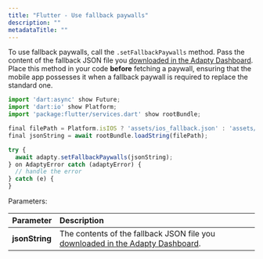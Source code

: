 ```yaml
---
title: "Flutter - Use fallback paywalls"
description: ""
metadataTitle: ""
---
```


To use fallback paywalls, call the `.setFallbackPaywalls` method. Pass the content of the fallback JSON file you [downloaded in the Adapty Dashboard](fallback-paywalls#download-fallback-paywalls-as-a-file-in-the-adapty-dashboard). Place this method in your code **before** fetching a paywall, ensuring that the mobile app possesses it when a fallback paywall is required to replace the standard one.

```javascript title="Flutter"
import 'dart:async' show Future;
import 'dart:io' show Platform;
import 'package:flutter/services.dart' show rootBundle;

final filePath = Platform.isIOS ? 'assets/ios_fallback.json' : 'assets/android_fallback.json';
final jsonString = await rootBundle.loadString(filePath);

try {
  await adapty.setFallbackPaywalls(jsonString);
} on AdaptyError catch (adaptyError) {
  // handle the error
} catch (e) {
}
```

Parameters:

| Parameter      | Description                                                                                                                                                          |
| :------------- | :------------------------------------------------------------------------------------------------------------------------------------------------------------------- |
| **jsonString** | The contents of the fallback JSON file you [downloaded in the Adapty Dashboard](fallback-paywalls#download-fallback-paywalls-as-a-file-in-the-adapty-dashboard). |